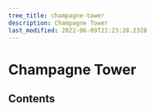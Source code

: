 ```yaml
---
tree_title: champagne-tower
description: Champagne Tower
last_modified: 2022-06-09T21:23:28.2328
---
```


# Champagne Tower

## Contents
